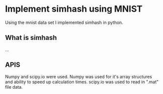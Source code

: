 # Implement simhash using MNIST
Using the mnist data set I implemented simhash in python.
## What is simhash
...
## APIS
Numpy and scipy.io were used. Numpy was used for it's array structures and ability to speed up calculation times. scipy.io was used to read in ".mat" file data.

